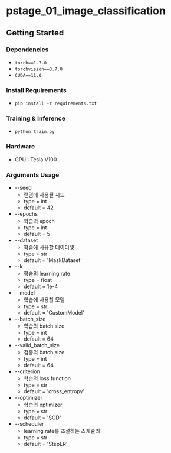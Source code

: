# pstage_01_image_classification

## Getting Started    
### Dependencies
- `torch==1.7.0`
- `torchvision==0.7.0`                                                              
- `CUDA==11.0`
### Install Requirements
- `pip install -r requirements.txt`

### Training & Inference
- `python train.py`

### Hardware
- GPU : Tesla V100

### Arguments Usage
- --seed
  - 랜덤에 사용될 시드
  - type = int
  - default = 42
- --epochs
  - 학습의 epoch
  - type = int
  - default = 5
- --dataset
  - 학습에 사용할 데이터셋
  - type = str
  - default = 'MaskDataset'
- --lr
  - 학습의 learning rate
  - type = float
  - default = 1e-4
- --model
  - 학습에 사용할 모델
  - type = str
  - default = 'CustomModel'
- --batch_size
  - 학습의 batch size
  - type = int
  - default = 64
- --valid_batch_size
  - 검증의 batch size
  - type = int
  - default = 64
- --criterion
  - 학습의 loss function
  - type = str
  - default = 'cross_entropy'
- --optimizer
  - 학습의 optimizer
  - type = str
  - default = 'SGD'
- --scheduler
  - learning rate를 조절하는 스케쥴러
  - type = str
  - default = 'StepLR'
